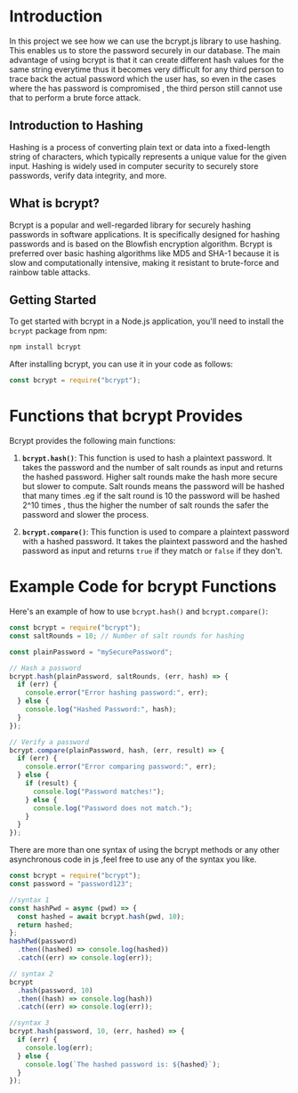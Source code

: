 # Introduction

In this project we see how we can use the bcrypt.js library to use hashing. This enables us to store the password securely in our database. The main advantage of using bcrypt is that it can create different hash values for the same string everytime thus it becomes very difficult for any third person to trace back the actual password which the user has, so even in the cases where the has password is compromised , the third person still cannot use that to perform a brute force attack.

## Introduction to Hashing

Hashing is a process of converting plain text or data into a fixed-length string of characters, which typically represents a unique value for the given input. Hashing is widely used in computer security to securely store passwords, verify data integrity, and more.

## What is bcrypt?

Bcrypt is a popular and well-regarded library for securely hashing passwords in software applications. It is specifically designed for hashing passwords and is based on the Blowfish encryption algorithm. Bcrypt is preferred over basic hashing algorithms like MD5 and SHA-1 because it is slow and computationally intensive, making it resistant to brute-force and rainbow table attacks.

## Getting Started

To get started with bcrypt in a Node.js application, you'll need to install the `bcrypt` package from npm:

```bash
npm install bcrypt
```

After installing bcrypt, you can use it in your code as follows:

```javascript
const bcrypt = require("bcrypt");
```

# Functions that bcrypt Provides

Bcrypt provides the following main functions:

1. **`bcrypt.hash()`**: This function is used to hash a plaintext password. It takes the password and the number of salt rounds as input and returns the hashed password. Higher salt rounds make the hash more secure but slower to compute. Salt rounds means the password will be hashed that many times .eg if the salt round is 10 the password will be hashed 2^10 times , thus the higher the number of salt rounds the safer the password and slower the process.

2. **`bcrypt.compare()`**: This function is used to compare a plaintext password with a hashed password. It takes the plaintext password and the hashed password as input and returns `true` if they match or `false` if they don't.

# Example Code for bcrypt Functions

Here's an example of how to use `bcrypt.hash()` and `bcrypt.compare()`:

```javascript
const bcrypt = require("bcrypt");
const saltRounds = 10; // Number of salt rounds for hashing

const plainPassword = "mySecurePassword";

// Hash a password
bcrypt.hash(plainPassword, saltRounds, (err, hash) => {
  if (err) {
    console.error("Error hashing password:", err);
  } else {
    console.log("Hashed Password:", hash);
  }
});

// Verify a password
bcrypt.compare(plainPassword, hash, (err, result) => {
  if (err) {
    console.error("Error comparing password:", err);
  } else {
    if (result) {
      console.log("Password matches!");
    } else {
      console.log("Password does not match.");
    }
  }
});
```

There are more than one syntax of using the bcrypt methods or any other asynchronous code in js ,feel free to use any of the syntax you like.

```javascript
const bcrypt = require("bcrypt");
const password = "password123";

//syntax 1
const hashPwd = async (pwd) => {
  const hashed = await bcrypt.hash(pwd, 10);
  return hashed;
};
hashPwd(password)
  .then((hashed) => console.log(hashed))
  .catch((err) => console.log(err));

// syntax 2
bcrypt
  .hash(password, 10)
  .then((hash) => console.log(hash))
  .catch((err) => console.log(err));

//syntax 3
bcrypt.hash(password, 10, (err, hashed) => {
  if (err) {
    console.log(err);
  } else {
    console.log(`The hashed password is: ${hashed}`);
  }
});
```
